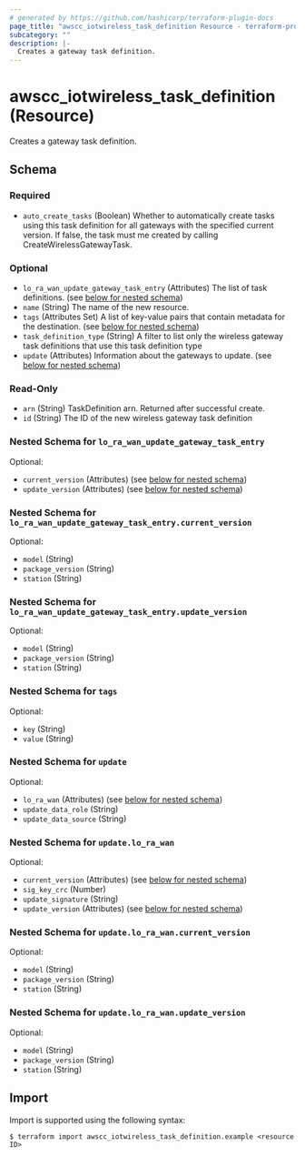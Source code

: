 ```yaml
---
# generated by https://github.com/hashicorp/terraform-plugin-docs
page_title: "awscc_iotwireless_task_definition Resource - terraform-provider-awscc"
subcategory: ""
description: |-
  Creates a gateway task definition.
---
```


# awscc_iotwireless_task_definition (Resource)

Creates a gateway task definition.



<!-- schema generated by tfplugindocs -->
## Schema

### Required

- `auto_create_tasks` (Boolean) Whether to automatically create tasks using this task definition for all gateways with the specified current version. If false, the task must me created by calling CreateWirelessGatewayTask.

### Optional

- `lo_ra_wan_update_gateway_task_entry` (Attributes) The list of task definitions. (see [below for nested schema](#nestedatt--lo_ra_wan_update_gateway_task_entry))
- `name` (String) The name of the new resource.
- `tags` (Attributes Set) A list of key-value pairs that contain metadata for the destination. (see [below for nested schema](#nestedatt--tags))
- `task_definition_type` (String) A filter to list only the wireless gateway task definitions that use this task definition type
- `update` (Attributes) Information about the gateways to update. (see [below for nested schema](#nestedatt--update))

### Read-Only

- `arn` (String) TaskDefinition arn. Returned after successful create.
- `id` (String) The ID of the new wireless gateway task definition

<a id="nestedatt--lo_ra_wan_update_gateway_task_entry"></a>
### Nested Schema for `lo_ra_wan_update_gateway_task_entry`

Optional:

- `current_version` (Attributes) (see [below for nested schema](#nestedatt--lo_ra_wan_update_gateway_task_entry--current_version))
- `update_version` (Attributes) (see [below for nested schema](#nestedatt--lo_ra_wan_update_gateway_task_entry--update_version))

<a id="nestedatt--lo_ra_wan_update_gateway_task_entry--current_version"></a>
### Nested Schema for `lo_ra_wan_update_gateway_task_entry.current_version`

Optional:

- `model` (String)
- `package_version` (String)
- `station` (String)


<a id="nestedatt--lo_ra_wan_update_gateway_task_entry--update_version"></a>
### Nested Schema for `lo_ra_wan_update_gateway_task_entry.update_version`

Optional:

- `model` (String)
- `package_version` (String)
- `station` (String)



<a id="nestedatt--tags"></a>
### Nested Schema for `tags`

Optional:

- `key` (String)
- `value` (String)


<a id="nestedatt--update"></a>
### Nested Schema for `update`

Optional:

- `lo_ra_wan` (Attributes) (see [below for nested schema](#nestedatt--update--lo_ra_wan))
- `update_data_role` (String)
- `update_data_source` (String)

<a id="nestedatt--update--lo_ra_wan"></a>
### Nested Schema for `update.lo_ra_wan`

Optional:

- `current_version` (Attributes) (see [below for nested schema](#nestedatt--update--lo_ra_wan--current_version))
- `sig_key_crc` (Number)
- `update_signature` (String)
- `update_version` (Attributes) (see [below for nested schema](#nestedatt--update--lo_ra_wan--update_version))

<a id="nestedatt--update--lo_ra_wan--current_version"></a>
### Nested Schema for `update.lo_ra_wan.current_version`

Optional:

- `model` (String)
- `package_version` (String)
- `station` (String)


<a id="nestedatt--update--lo_ra_wan--update_version"></a>
### Nested Schema for `update.lo_ra_wan.update_version`

Optional:

- `model` (String)
- `package_version` (String)
- `station` (String)

## Import

Import is supported using the following syntax:

```shell
$ terraform import awscc_iotwireless_task_definition.example <resource ID>
```
